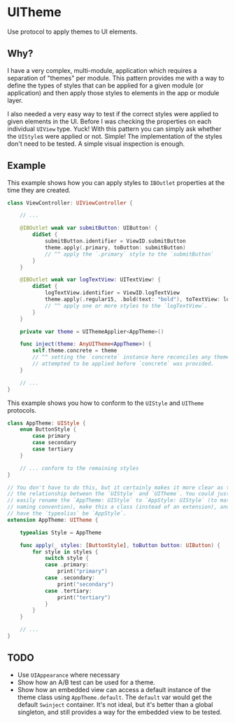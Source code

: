 # UITheme

Use protocol to apply themes to UI elements.

## Why?

I have a very complex, multi-module, application which requires a separation of "themes" per module. This pattern provides me with a way to define the types of styles that can be applied for a given module (or application) and then apply those styles to elements in the app or module layer.

I also needed a very easy way to test if the correct styles were applied to given elements in the UI. Before I was checking the properties on each individual `UIView` type. Yuck! With this pattern you can simply ask whether the `UIStyle`s were applied or not. Simple! The implementation of the styles don't need to be tested. A simple visual inspection is enough.

## Example

This example shows how you can apply styles to `IBOutlet` properties at the time they are created.

```swift
class ViewController: UIViewController {

    // ...

    @IBOutlet weak var submitButton: UIButton! {
        didSet {
            submitButton.identifier = ViewID.submitButton
            theme.apply(.primary, toButton: submitButton)
            // ^^ apply the `.primary` style to the `submitButton`
        }
    }

    @IBOutlet weak var logTextView: UITextView! {
        didSet {
            logTextView.identifier = ViewID.logTextView
            theme.apply(.regular15, .bold(text: "bold"), toTextView: logTextView)
            // ^^ apply one or more styles to the `logTextView`.
        }
    }

    private var theme = UIThemeApplier<AppTheme>()

    func inject(theme: AnyUITheme<AppTheme>) {
        self.theme.concrete = theme
        // ^^ setting the `concrete` instance here reconciles any themes that
        // attempted to be applied before `concrete` was provided.
    }

    // ...
}

```

This example shows you how to conform to the `UIStyle` and `UITheme` protocols.

```swift
class AppTheme: UIStyle {
    enum ButtonStyle {
        case primary
        case secondary
        case tertiary
    }

    // ... conform to the remaining styles
}

// You don't have to do this, but it certainly makes it more clear as to
// the relationship between the `UIStyle` and `UITheme`. You could just as
// easily rename the `AppTheme: UIStyle` to `AppStyle: UIStyle` (to match
// naming convention), make this a class (instead of an extension), and
// have the `typealias` be `AppStyle`.
extension AppTheme: UITheme {

    typealias Style = AppTheme

    func apply(_ styles: [ButtonStyle], toButton button: UIButton) {
        for style in styles {
            switch style {
            case .primary:
                print("primary")
            case .secondary:
                print("secondary")
            case .tertiary:
                print("tertiary")
            }
        }
    }

    // ...
}

```

## TODO

- Use `UIAppearance` where necessary
- Show how an A/B test can be used for a theme.
- Show how an embedded view can access a default instance of the theme class using `AppTheme.default`. The `default` var would get the default `Swinject` container. It's not ideal, but it's better than a global singleton, and still provides a way for the embedded view to be tested.
